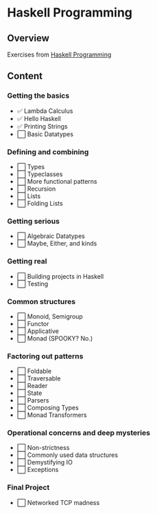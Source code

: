 # Haskell Programming

## Overview

Exercises from [Haskell Programming](https://haskellbook.com)

## Content

### Getting the basics
- :white_check_mark: Lambda Calculus
- :white_check_mark: Hello Haskell
- :white_check_mark: Printing Strings
- :white_large_square: Basic Datatypes

### Defining and combining
- :white_large_square: Types
- :white_large_square: Typeclasses
- :white_large_square: More functional patterns
- :white_large_square: Recursion
- :white_large_square: Lists
- :white_large_square: Folding Lists

### Getting serious
- :white_large_square: Algebraic Datatypes
- :white_large_square: Maybe, Either, and kinds

### Getting real
- :white_large_square: Building projects in Haskell
- :white_large_square: Testing

### Common structures
- :white_large_square: Monoid, Semigroup
- :white_large_square: Functor
- :white_large_square: Applicative
- :white_large_square: Monad (SPOOKY? No.)

### Factoring out patterns
- :white_large_square: Foldable
- :white_large_square: Traversable
- :white_large_square: Reader
- :white_large_square: State
- :white_large_square: Parsers
- :white_large_square: Composing Types
- :white_large_square: Monad Transformers

### Operational concerns and deep mysteries
- :white_large_square: Non-strictness
- :white_large_square: Commonly used data structures
- :white_large_square: Demystifying IO
- :white_large_square: Exceptions

### Final Project
- :white_large_square: Networked TCP madness